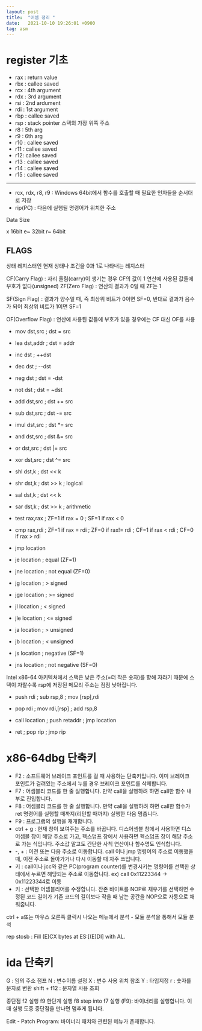```yaml
---
layout: post
title:  "어셈 정리 "
date:   2021-10-10 19:26:01 +0900
tag: asm
---
```



# register 기초

- rax : return value
- rbx : callee saved
- rcx : 4th argument
- rdx : 3rd argument
- rsi : 2nd ardument
- rdi : 1st argument
- rbp : callee saved 
- rsp : stack pointer 스택의 가장 위쪽 주소
- r8 : 5th arg
- r9 : 6th arg
- r10 : callee saved
- r11 : callee saved
- r12: callee saved
- r13 : callee saved
- r14 : callee saved
- r15 : callee saved

----

- rcx, rdx, r8, r9 : Windows 64bit에서 함수를 호출할 때 필요한 인자들을 순서대로 저장
- rip(PC) : 다음에 실행될 명령어가 위치한 주소


Data Size

x 16bit
e~ 32bit
r~ 64bit

## FLAGS

상태 레지스터인
현재 상태나 조건을 0과 1로 나타내는 레지스터

CF(Carry Flag) : 자리 올림(carry)이 생기는 경우 CF의 값이 1  연산에 사용된 값들에 부호가 없다(unsigned)
ZF(Zero Flag) : 연산의 결과가 0일 때 ZF는 1

SF(Sign Flag) : 결과가 양수일 때, 즉 최상위 비트가 0이면 SF=0, 반대로 결과가 음수가 되어 최상위 비트가 1이면 SF=1

OF(Overflow Flag) : 연산에 사용된 값들에 부호가 있을 경우에는 CF 대신 OF를 사용


- mov    dst,src       ; dst = src
- lea    dst,addr      ; dst = addr
- inc    dst           ; ++dst
- dec    dst           ; --dst
- neg    dst           ; dst = -dst
- not    dst           ; dst = ~dst
- add    dst,src       ; dst += src
- sub    dst,src       ; dst -= src
- imul   dst,src       ; dst *= src
- and    dst,src       ; dst &= src
- or     dst,src       ; dst |= src
- xor    dst,src       ; dst ^= src
- shl    dst,k         ; dst << k
- shr    dst,k         ; dst >> k
                       ; logical
- sal    dst,k         ; dst << k 
- sar    dst,k         ; dst >> k
                       ; arithmetic
- test   rax,rax       ; ZF=1 if rax = 0
                        ; SF=1 if rax < 0

- cmp    rax,rdi       ; ZF=1 if rax = rdi
                     ; ZF=0 if rax!= rdi
                     ; CF=1 if rax < rdi
                     ; CF=0 if rax > rdi
- jmp    location
- je     location      ; equal (ZF=1)
- jne    location      ; not equal (ZF=0)
- jg     location      ; >   signed
- jge    location      ; >=  signed
- jl     location      ; <   signed
- jle    location      ; <=  signed
- ja     location      ; >   unsigned
- jb     location      ; <   unsigned
- js     location      ; negative (SF=1)
- jns    location      ; not negative (SF=0)



Intel x86-64 아키텍처에서 스택은 낮은 주소(=더 작은 숫자)를 향해 자라기 때문에 스택이 자랄수록 rsp에 저장된 메모리 주소는 점점 낮아집니다.

- push   rdi           ; sub  rsp,8
                     ; mov  [rsp],rdi
- pop    rdi           ; mov  rdi,[rsp]
                     ; add  rsp,8

- call   location      ; push retaddr
                     ; jmp  location
- ret                  ; pop  rip
                     ; jmp  rip

# x86-64dbg 단축키

- F2 : 소프트웨어 브레이크 포인트를 걸 때 사용하는 단축키입니다. 이미 브레이크 포인트가 걸려있는 주소에서 누를 경우 브레이크 포인트를 삭제합니다.
- F7 : 어셈블리 코드를 한 줄 실행합니다. 만약 call을 실행하려 하면 call한 함수 내부로 진입합니다.
- F8 : 어셈블리 코드를 한 줄 실행합니다. 만약 call을 실행하려 하면 call한 함수가 ret 명령어를 실행할 때까지(리턴할 때까지) 실행한 다음 멈춥니다.
- F9 : 프로그램의 실행을 재개합니다.
- ctrl + g : 현재 창이 보여주는 주소를 바꿉니다. 디스어셈블 창에서 사용하면 디스어셈블 창이 해당 주소로 가고, 헥스덤프 창에서 사용하면 헥스덤프 창이 해당 주소로 가는 식입니다. 주소값 말고도 간단한 사칙 연산이나 함수명도 인식합니다.
- -, + : 이전 또는 다음 주소로 이동합니다. call 이나 jmp 명령어의 주소로 이동했을 때, 이전 주소로 돌아가거나 다시 이동할 때 자주 쓰입니다.
- <enter> 키 : call이나 jcc와 같은 PC(program counter)를 변경시키는 명령어를 선택한 상태에서 누르면 해당되는 주소로 이동합니다. ex) call 0x11223344 → 0x11223344로 이동
- <space> 키 : 선택한 어셈블리어를 수정합니다. 잔존 바이트를 NOP로 채우기를 선택하면 수정된 코드 길이가 기존 코드의 길이보다 작을 때 남는 공간을 NOP으로 자동으로 채워줍니다.

ctrl + a또는 마우스 오른쪽 클릭시 나오는 메뉴에서 분석 - 모듈 분석을 통해서 모듈 분석

rep stosb : Fill (E)CX bytes at ES:[(E)DI] with AL.


# ida 단축키

G : 임의 주소 점프
N : 변수이름 설정
X : 변수 사용 위치 참조 
Y : 타입지정
r : 숫자를 문자로 변환
shift + f12 : 문자열 사용 조회

종단점 f2
실행 f9
한단계 실행 f8
step into f7
실행 (F9): 바이너리를 실행합니다. 이 때 실행 도중 중단점을 만나면 멈추게 됩니다.

Edit - Patch Program: 바이너리 패치와 관련된 메뉴가 존재합니다.


